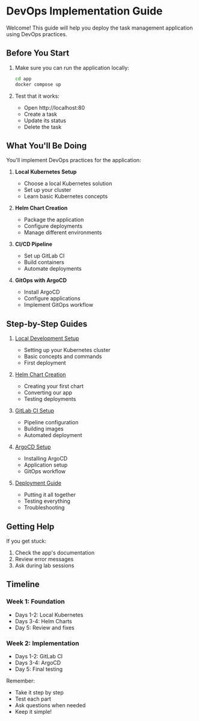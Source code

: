 # DevOps Implementation Guide

Welcome! This guide will help you deploy the task management application using DevOps practices.

## Before You Start

1. Make sure you can run the application locally:
   ```bash
   cd app
   docker compose up
   ```

2. Test that it works:
   - Open http://localhost:80
   - Create a task
   - Update its status
   - Delete the task

## What You'll Be Doing

You'll implement DevOps practices for the application:

1. **Local Kubernetes Setup**
   - Choose a local Kubernetes solution
   - Set up your cluster
   - Learn basic Kubernetes concepts

2. **Helm Chart Creation**
   - Package the application
   - Configure deployments
   - Manage different environments

3. **CI/CD Pipeline**
   - Set up GitLab CI
   - Build containers
   - Automate deployments

4. **GitOps with ArgoCD**
   - Install ArgoCD
   - Configure applications
   - Implement GitOps workflow

## Step-by-Step Guides

1. [Local Development Setup](./01-local-setup.md)
   - Setting up your Kubernetes cluster
   - Basic concepts and commands
   - First deployment

2. [Helm Chart Creation](./02-helm-charts.md)
   - Creating your first chart
   - Converting our app
   - Testing deployments

3. [GitLab CI Setup](./03-gitlab-ci.md)
   - Pipeline configuration
   - Building images
   - Automated deployment

4. [ArgoCD Setup](./04-argocd-setup.md)
   - Installing ArgoCD
   - Application setup
   - GitOps workflow

5. [Deployment Guide](./05-deployment.md)
   - Putting it all together
   - Testing everything
   - Troubleshooting

## Getting Help

If you get stuck:
1. Check the app's documentation
2. Review error messages
3. Ask during lab sessions

## Timeline

### Week 1: Foundation
- Days 1-2: Local Kubernetes
- Days 3-4: Helm Charts
- Day 5: Review and fixes

### Week 2: Implementation
- Days 1-2: GitLab CI
- Days 3-4: ArgoCD
- Day 5: Final testing

Remember:
- Take it step by step
- Test each part
- Ask questions when needed
- Keep it simple!
